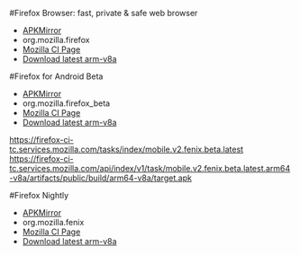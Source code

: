 #Firefox Browser: fast, private & safe web browser
 * [APKMirror](https://www.apkmirror.com/apk/mozilla/firefox/)
 * org.mozilla.firefox
 * [Mozilla CI Page](https://firefox-ci-tc.services.mozilla.com/tasks/index/mobile.v2.fenix.release)
 * [Download latest arm-v8a](https://firefox-ci-tc.services.mozilla.com/api/index/v1/task/mobile.v2.fenix.release.latest.arm64-v8a/artifacts/public/build/arm64-v8a/target.apk)


#Firefox for Android Beta
 * [APKMirror](https://www.apkmirror.com/apk/mozilla/firefox-beta/)
 * org.mozilla.firefox_beta
 * [Mozilla CI Page](https://firefox-ci-tc.services.mozilla.com/tasks/index/mobile.v2.fenix.fennec-beta.latest/arm64-v8a)
 * [Download latest arm-v8a](https://firefox-ci-tc.services.mozilla.com/api/index/v1/task/mobile.v2.fenix.fennec-beta.latest.arm64-v8a/artifacts/public/build/arm64-v8a/geckoBeta/target.apk)

https://firefox-ci-tc.services.mozilla.com/tasks/index/mobile.v2.fenix.beta.latest
https://firefox-ci-tc.services.mozilla.com/api/index/v1/task/mobile.v2.fenix.beta.latest.arm64-v8a/artifacts/public/build/arm64-v8a/target.apk

#Firefox Nightly
 * [APKMirror](https://www.apkmirror.com/apk/mozilla/firefox-fenix/)
 * org.mozilla.fenix
 * [Mozilla CI Page](https://firefox-ci-tc.services.mozilla.com/tasks/index/mobile.v2.fenix.nightly.latest/arm64-v8a)
 * [Download latest arm-v8a](https://firefox-ci-tc.services.mozilla.com/api/index/v1/task/mobile.v2.fenix.nightly.latest.arm64-v8a/artifacts/public/build/arm64-v8a/geckoNightly/target.apk)